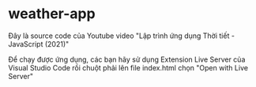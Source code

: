 # weather-app
Đây là source code của Youtube video "Lập trình ứng dụng Thời tiết - JavaScript (2021)" 

Để chạy được ứng dụng, các bạn hãy sử dụng Extension Live Server của Visual Studio Code rồi chuột phải lên file index.html chọn "Open with Live Server"

